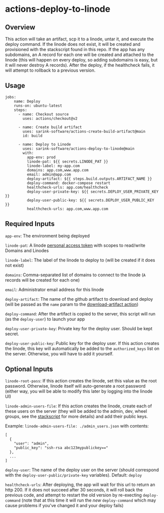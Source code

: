 # actions-deploy-to-linode

## Overview

This action will take an artifact, scp it to a linode, untar it, and execute the deploy command. If the linode does not exist, it will be created and provisioned with the stackscript found in this repo. If the app has any subdomains, an A record for each one will be created and attached to the linode (this will happen on every deploy, so adding subdomains is easy, but it will never destroy A records). After the deploy, if the healthcheck fails, it will attempt to rollback to a previous version.

## Usage

```
jobs:
    name: Deploy
    runs-on: ubuntu-latest
    steps:
      - name: Checkout source
        uses: actions/checkout@v2

      - name: Create build artifact
        uses: sarink-software/actions-create-build-artifact@main
        id: build

      - name: Deploy to Linode
        uses: sarink-software/actions-deploy-to-linode@main
        with:
          app-env: prod
          linode-pat: ${{ secrets.LINODE_PAT }}
          linode-label: my-app.com
          domains: app.com,www.app.com
          email: admin@app.com
          deploy-artifact: ${{ steps.build.outputs.ARTIFACT_NAME }}
          deploy-command: docker-compose restart
          healthcheck-urls: app.com/healthcheck
          deploy-user-private-key: ${{ secrets.DEPLOY_USER_PRIVATE_KEY }}
          deploy-user-public-key: ${{ secrets.DEPLOY_USER_PUBLIC_KEY }}
          healthcheck-urls: app.com,www.app.com
```

## Required Inputs

`app-env`: The environment being deployed

`linode-pat`: A linode [personal access token](https://www.linode.com/docs/products/tools/linode-api/guides/get-access-token/) with scopes to read/write Domains and Linodes

`linode-label`: The label of the linode to deploy to (will be created if it does not exist)

`domains`: Comma-separated list of domains to connect to the linode (`A` records will be created for each one)

`email`: Administrator email address for this linode

`deploy-artifact`: The name of the github artifact to download and deploy (will be passed as the `name` param to the [download-artifact action](https://github.com/actions/download-artifact))

`deploy-command`: After the artifact is copied to the server, this script will run (as the `deploy-user`) to launch your app

`deploy-user-private-key`: Private key for the deploy user. Should be kept secret.

`deploy-user-public-key`: Public key for the deploy user. If this action creates the linode, this key will automatically be added to the `authorized_keys` list on the server. Otherwise, you will have to add it yourself.

## Optional Inputs

`linode-root-pass`: If this action creates the linode, set this value as the root password. Otherwise, linode itself will auto-generate a root password (either way, you will be able to modify this later by logging into the linode UI)

`linode-admin-users-file`: If this action creates the linode, create each of these users on the server (they will be added to the admin, dev, wheel groups, see the [stackscript](https://github.com/sarink-software/actions-deploy-to-linode/blob/main/stackscript.sh) for more details) and add their public keys.

Example: `linode-admin-users-file: ./admin_users.json` with contents:

```
[
  {
    "user": "admin",
    "public_key": "ssh-rsa abc123mypublickey=="
  },
  ...
]
```

`deploy-user`: The name of the deploy user on the server (should correspond with the `deploy-user-public/private-key` variables). Default: `deploy`

`healthcheck-urls`: After deploying, the app will wait for this url to return an http 200. If it does not succeed after 30 seconds, it will roll back the previous code, and attempt to restart the old version by re-execting `deploy-command` (note that at this time it will run the _new_ `deploy-command` which may cause problems if you've changed it and your deploy fails)
